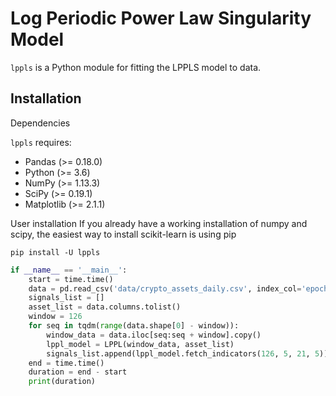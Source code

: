 # Log Periodic Power Law Singularity Model
`lppls` is a Python module for fitting the LPPLS model to data.

## Installation
Dependencies

`lppls` requires:
 - Pandas (>= 0.18.0)
 - Python (>= 3.6)
 - NumPy (>= 1.13.3)
 - SciPy (>= 0.19.1)
 - Matplotlib (>= 2.1.1)


User installation
If you already have a working installation of numpy and scipy, the easiest way to install scikit-learn is using pip
```
pip install -U lppls
```


```python
if __name__ == '__main__':
    start = time.time()
    data = pd.read_csv('data/crypto_assets_daily.csv', index_col='epoch_ts', parse_dates=True)
    signals_list = []
    asset_list = data.columns.tolist()
    window = 126
    for seq in tqdm(range(data.shape[0] - window)):
        window_data = data.iloc[seq:seq + window].copy()
        lppl_model = LPPL(window_data, asset_list)
        signals_list.append(lppl_model.fetch_indicators(126, 5, 21, 5))
    end = time.time()
    duration = end - start
    print(duration)
```